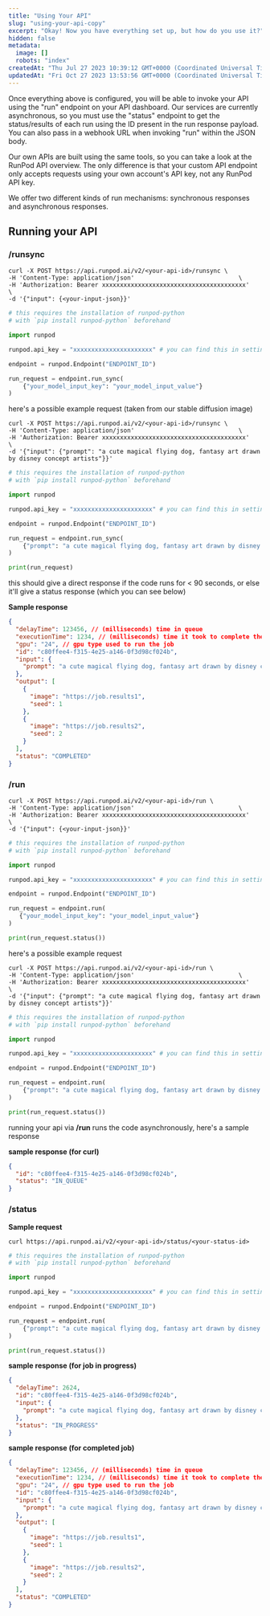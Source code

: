 ```yaml
---
title: "Using Your API"
slug: "using-your-api-copy"
excerpt: "Okay! Now you have everything set up, but how do you use it?"
hidden: false
metadata: 
  image: []
  robots: "index"
createdAt: "Thu Jul 27 2023 10:39:12 GMT+0000 (Coordinated Universal Time)"
updatedAt: "Fri Oct 27 2023 13:53:56 GMT+0000 (Coordinated Universal Time)"
---
```


Once everything above is configured, you will be able to invoke your API using the "run" endpoint on your API dashboard. Our services are currently asynchronous, so you must use the "status" endpoint to get the status/results of each run using the ID present in the run response payload. You can also pass in a webhook URL when invoking "run" within the JSON body.

Our own APIs are built using the same tools, so you can take a look at the RunPod API overview. The only difference is that your custom API endpoint only accepts requests using your own account's API key, not any RunPod API key.

We offer two different kinds of run mechanisms: synchronous responses and asynchronous responses.

## Running your API

### /runsync

<!-- dprint-ignore-start -->
```curl cURL
curl -X POST https://api.runpod.ai/v2/<your-api-id>/runsync \
-H 'Content-Type: application/json'                             \
-H 'Authorization: Bearer xxxxxxxxxxxxxxxxxxxxxxxxxxxxxxxxxxxxxxxx'    \
-d '{"input": {<your-input-json}}'
```
```python Python
# this requires the installation of runpod-python
# with `pip install runpod-python` beforehand

import runpod

runpod.api_key = "xxxxxxxxxxxxxxxxxxxxxx" # you can find this in settings

endpoint = runpod.Endpoint("ENDPOINT_ID")

run_request = endpoint.run_sync(
    {"your_model_input_key": "your_model_input_value"}
)
```
<!-- dprint-ignore-end -->

here's a possible example request (taken from our stable diffusion image)

<!-- dprint-ignore-start -->
```curl cURL
curl -X POST https://api.runpod.ai/v2/<your-api-id>/runsync \
-H 'Content-Type: application/json'                             \
-H 'Authorization: Bearer xxxxxxxxxxxxxxxxxxxxxxxxxxxxxxxxxxxxxxxx'    \
-d '{"input": {"prompt": "a cute magical flying dog, fantasy art drawn by disney concept artists"}}'
```
```python
# this requires the installation of runpod-python
# with `pip install runpod-python` beforehand

import runpod

runpod.api_key = "xxxxxxxxxxxxxxxxxxxxxx" # you can find this in settings

endpoint = runpod.Endpoint("ENDPOINT_ID")

run_request = endpoint.run_sync(
    {"prompt": "a cute magical flying dog, fantasy art drawn by disney concept artists"}
)

print(run_request)
```
<!-- dprint-ignore-end -->

this should give a direct response if the code runs for \< 90 seconds, or else it'll give a status response (which you can see below)

**Sample response**

```json
{
  "delayTime": 123456, // (milliseconds) time in queue
  "executionTime": 1234, // (milliseconds) time it took to complete the job
  "gpu": "24", // gpu type used to run the job
  "id": "c80ffee4-f315-4e25-a146-0f3d98cf024b",
  "input": {
    "prompt": "a cute magical flying dog, fantasy art drawn by disney concept artists"
  },
  "output": [
    {
      "image": "https://job.results1",
      "seed": 1
    },
    {
      "image": "https://job.results2",
      "seed": 2
    }
  ],
  "status": "COMPLETED"
}
```

### /run

<!-- dprint-ignore-start -->
```curl cURL
curl -X POST https://api.runpod.ai/v2/<your-api-id>/run \
-H 'Content-Type: application/json'                             \
-H 'Authorization: Bearer xxxxxxxxxxxxxxxxxxxxxxxxxxxxxxxxxxxxxxxx'    \
-d '{"input": {<your-input-json}}'
```
```python
# this requires the installation of runpod-python
# with `pip install runpod-python` beforehand

import runpod

runpod.api_key = "xxxxxxxxxxxxxxxxxxxxxx" # you can find this in settings

endpoint = runpod.Endpoint("ENDPOINT_ID")

run_request = endpoint.run(
   {"your_model_input_key": "your_model_input_value"}
)

print(run_request.status())
```
<!-- dprint-ignore-end -->

here's a possible example request

<!-- dprint-ignore-start -->
```curl cURL
curl -X POST https://api.runpod.ai/v2/<your-api-id>/run \
-H 'Content-Type: application/json'                             \
-H 'Authorization: Bearer xxxxxxxxxxxxxxxxxxxxxxxxxxxxxxxxxxxxxxxx'    \
-d '{"input": {"prompt": "a cute magical flying dog, fantasy art drawn by disney concept artists"}}'
```
```python
# this requires the installation of runpod-python
# with `pip install runpod-python` beforehand

import runpod

runpod.api_key = "xxxxxxxxxxxxxxxxxxxxxx" # you can find this in settings

endpoint = runpod.Endpoint("ENDPOINT_ID")

run_request = endpoint.run(
    {"prompt": "a cute magical flying dog, fantasy art drawn by disney concept artists"}
)

print(run_request.status())
```
<!-- dprint-ignore-end -->

running your api via **/run** runs the code asynchronously, here's a sample response

**sample response (for curl)**

```json
{
  "id": "c80ffee4-f315-4e25-a146-0f3d98cf024b",
  "status": "IN_QUEUE"
}
```

### /status

**Sample request**

<!-- dprint-ignore-start -->
```Text cURL
curl https://api.runpod.ai/v2/<your-api-id>/status/<your-status-id>
```
```python
# this requires the installation of runpod-python
# with `pip install runpod-python` beforehand

import runpod

runpod.api_key = "xxxxxxxxxxxxxxxxxxxxxx" # you can find this in settings

endpoint = runpod.Endpoint("ENDPOINT_ID")

run_request = endpoint.run(
    {"prompt": "a cute magical flying dog, fantasy art drawn by disney concept artists"}
)

print(run_request.status())
```
<!-- dprint-ignore-end -->

**sample response (for job in progress)**

```json JSON
{
  "delayTime": 2624,
  "id": "c80ffee4-f315-4e25-a146-0f3d98cf024b",
  "input": {
    "prompt": "a cute magical flying dog, fantasy art drawn by disney concept artists"
  },
  "status": "IN_PROGRESS"
}
```

**sample response (for completed job)**

```json JSON
{
  "delayTime": 123456, // (milliseconds) time in queue
  "executionTime": 1234, // (milliseconds) time it took to complete the job
  "gpu": "24", // gpu type used to run the job
  "id": "c80ffee4-f315-4e25-a146-0f3d98cf024b",
  "input": {
    "prompt": "a cute magical flying dog, fantasy art drawn by disney concept artists"
  },
  "output": [
    {
      "image": "https://job.results1",
      "seed": 1
    },
    {
      "image": "https://job.results2",
      "seed": 2
    }
  ],
  "status": "COMPLETED"
}
```
